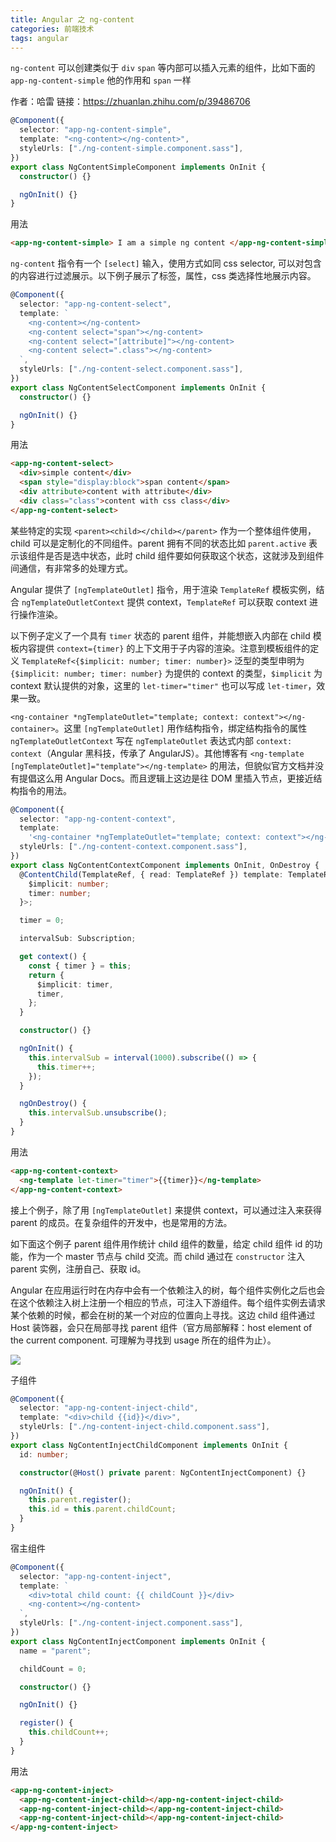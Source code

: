 ```yaml
---
title: Angular 之 ng-content
categories: 前端技术
tags: angular
---
```


`ng-content` 可以创建类似于 `div` `span` 等内部可以插入元素的组件，比如下面的 `app-ng-content-simple` 他的作用和 `span` 一样

作者：哈雷
链接：https://zhuanlan.zhihu.com/p/39486706

<!-- more -->

```typescript
@Component({
  selector: "app-ng-content-simple",
  template: "<ng-content></ng-content>",
  styleUrls: ["./ng-content-simple.component.sass"],
})
export class NgContentSimpleComponent implements OnInit {
  constructor() {}

  ngOnInit() {}
}
```

用法

```html
<app-ng-content-simple> I am a simple ng content </app-ng-content-simple>
```

`ng-content` 指令有一个 `[select]` 输入，使用方式如同 css selector, 可以对包含的内容进行过滤展示。以下例子展示了标签，属性，css 类选择性地展示内容。

```typescript
@Component({
  selector: "app-ng-content-select",
  template: `
    <ng-content></ng-content>
    <ng-content select="span"></ng-content>
    <ng-content select="[attribute]"></ng-content>
    <ng-content select=".class"></ng-content>
  `,
  styleUrls: ["./ng-content-select.component.sass"],
})
export class NgContentSelectComponent implements OnInit {
  constructor() {}

  ngOnInit() {}
}
```

用法

```html
<app-ng-content-select>
  <div>simple content</div>
  <span style="display:block">span content</span>
  <div attribute>content with attribute</div>
  <div class="class">content with css class</div>
</app-ng-content-select>
```

某些特定的实现 `<parent><child></child></parent>` 作为一个整体组件使用，child 可以是定制化的不同组件。parent 拥有不同的状态比如 `parent.active` 表示该组件是否是选中状态，此时 child 组件要如何获取这个状态，这就涉及到组件间通信，有非常多的处理方式。

Angular 提供了 `[ngTemplateOutlet]` 指令，用于渲染 `TemplateRef` 模板实例，结合 `ngTemplateOutletContext` 提供 context，`TemplateRef` 可以获取 context 进行操作渲染。

以下例子定义了一个具有 `timer` 状态的 parent 组件，并能想嵌入内部在 child 模板内容提供 `context={timer}` 的上下文用于子内容的渲染。注意到模板组件的定义 `TemplateRef<{$implicit: number; timer: number}>` 泛型的类型申明为 `{$implicit: number; timer: number}` 为提供的 context 的类型，`$implicit` 为 context 默认提供的对象，这里的 `let-timer="timer"` 也可以写成 `let-timer`，效果一致。

`<ng-container *ngTemplateOutlet="template; context: context"></ng-container>`。这里 `[ngTemplateOutlet]` 用作结构指令，绑定结构指令的属性 `ngTemplateOutletContext` 写在 `ngTemplateOutlet` 表达式内部 `context: context`（Angular 黑科技，传承了 AngularJS）。其他博客有 `<ng-template [ngTemplateOutlet]="template"></ng-template>` 的用法，但貌似官方文档并没有提倡这么用 Angular Docs。而且逻辑上这边是往 DOM 里插入节点，更接近结构指令的用法。

```typescript
@Component({
  selector: "app-ng-content-context",
  template:
    '<ng-container *ngTemplateOutlet="template; context: context"></ng-container>',
  styleUrls: ["./ng-content-context.component.sass"],
})
export class NgContentContextComponent implements OnInit, OnDestroy {
  @ContentChild(TemplateRef, { read: TemplateRef }) template: TemplateRef<{
    $implicit: number;
    timer: number;
  }>;

  timer = 0;

  intervalSub: Subscription;

  get context() {
    const { timer } = this;
    return {
      $implicit: timer,
      timer,
    };
  }

  constructor() {}

  ngOnInit() {
    this.intervalSub = interval(1000).subscribe(() => {
      this.timer++;
    });
  }

  ngOnDestroy() {
    this.intervalSub.unsubscribe();
  }
}
```

用法

```html
<app-ng-content-context>
  <ng-template let-timer="timer">{{timer}}</ng-template>
</app-ng-content-context>
```

接上个例子，除了用 `[ngTemplateOutlet]` 来提供 context，可以通过注入来获得 parent 的成员。在复杂组件的开发中，也是常用的方法。

如下面这个例子 parent 组件用作统计 child 组件的数量，给定 child 组件 id 的功能，作为一个 master 节点与 child 交流。而 child 通过在 `constructor` 注入 parent 实例，注册自己、获取 id。

Angular 在应用运行时在内存中会有一个依赖注入的树，每个组件实例化之后也会在这个依赖注入树上注册一个相应的节点，可注入下游组件。每个组件实例去请求某个依赖的时候，都会在树的某一个对应的位置向上寻找。这边 child 组件通过 Host 装饰器，会只在局部寻找 parent 组件（官方局部解释：host element of the current component. 可理解为寻找到 usage 所在的组件为止）。

![](/img/angular_content/elem1.jpg)

子组件

```typescript
@Component({
  selector: "app-ng-content-inject-child",
  template: "<div>child {{id}}</div>",
  styleUrls: ["./ng-content-inject-child.component.sass"],
})
export class NgContentInjectChildComponent implements OnInit {
  id: number;

  constructor(@Host() private parent: NgContentInjectComponent) {}

  ngOnInit() {
    this.parent.register();
    this.id = this.parent.childCount;
  }
}
```

宿主组件

```typescript
@Component({
  selector: "app-ng-content-inject",
  template: `
    <div>total child count: {{ childCount }}</div>
    <ng-content></ng-content>
  `,
  styleUrls: ["./ng-content-inject.component.sass"],
})
export class NgContentInjectComponent implements OnInit {
  name = "parent";

  childCount = 0;

  constructor() {}

  ngOnInit() {}

  register() {
    this.childCount++;
  }
}
```

用法

```html
<app-ng-content-inject>
  <app-ng-content-inject-child></app-ng-content-inject-child>
  <app-ng-content-inject-child></app-ng-content-inject-child>
  <app-ng-content-inject-child></app-ng-content-inject-child>
</app-ng-content-inject>
```
